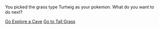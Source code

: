You picked the grass type Turtwig as your pokemon. What do you want to do next?

[Go Explore a Cave](cave.md)
[Go to Tall Grass](tallgrass.md)
